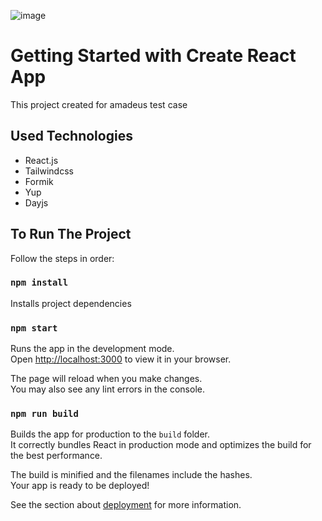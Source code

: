 ![image](https://github.com/muratcantufekci/amadeus-case-study/assets/60794840/418f9bd8-b14c-414b-a821-b7605b0bf7d9)



# Getting Started with Create React App

This project created for amadeus test case
## Used Technologies
- React.js
- Tailwindcss
- Formik
- Yup
- Dayjs
## To Run The Project

Follow the steps in order:

### `npm install`

Installs project dependencies

### `npm start`

Runs the app in the development mode.\
Open [http://localhost:3000](http://localhost:3000) to view it in your browser.

The page will reload when you make changes.\
You may also see any lint errors in the console.

### `npm run build`

Builds the app for production to the `build` folder.\
It correctly bundles React in production mode and optimizes the build for the best performance.

The build is minified and the filenames include the hashes.\
Your app is ready to be deployed!

See the section about [deployment](https://facebook.github.io/create-react-app/docs/deployment) for more information.
